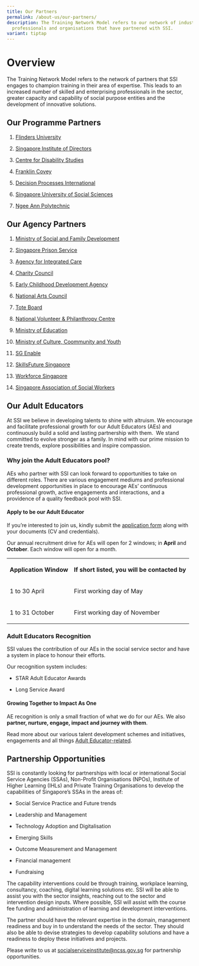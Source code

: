 ```yaml
---
title: Our Partners
permalink: /about-us/our-partners/
description: The Training Network Model refers to our network of industry
  professionals and organisations that have partnered with SSI.
variant: tiptap
---
```

<h1><strong>Overview</strong></h1>
<p>The Training Network Model refers to the network of partners that SSI
engages to champion training in their area of expertise. This leads to
an increased number of skilled and enterprising professionals in the sector,
greater capacity and capability of social purpose entities and the development
of innovative solutions.</p>
<h2><strong>Our Programme Partners</strong></h2>
<ol>
<li>
<p><a href="https://www.flinders.edu.au/" rel="noopener noreferrer nofollow" target="_blank">Flinders University</a>
</p>
</li>
<li>
<p><a href="https://www.sid.org.sg/" rel="noopener noreferrer nofollow" target="_blank">Singapore Institute of Directors</a>
</p>
</li>
<li>
<p><a href="https://cds.org.au/" rel="noopener noreferrer nofollow" target="_blank">Centre for Disability Studies</a>
</p>
</li>
<li>
<p><a href="https://www.franklincovey.com/" rel="noopener noreferrer nofollow" target="_blank">Franklin Covey</a>
</p>
</li>
<li>
<p><a href="https://www.dpi-asia.com/" rel="noopener noreferrer nofollow" target="_blank">Decision Processes International</a>
</p>
</li>
<li>
<p><a href="https://www.suss.edu.sg/programme-finder?utm_campaign=adm-jan21-intake&amp;utm_source=Google&amp;utm_medium=search&amp;utm_content=SUSS&amp;gclid=CjwKCAjwj975BRBUEiwA4whRBzypLKKo3UFBgUXHjEGgkdiYREwF_Aff8O4cRiWMGzCYV0QeUHRDGRoCqp4QAvD_BwE" rel="noopener noreferrer nofollow" target="_blank">Singapore University of Social Sciences</a>
</p>
</li>
<li>
<p><a href="https://www.np.edu.sg/" rel="noopener noreferrer nofollow" target="_blank">Ngee Ann Polytechnic</a>
</p>
</li>
</ol>
<h2><strong>Our Agency Partners</strong></h2>
<ol>
<li>
<p><a href="https://www.msf.gov.sg/" rel="noopener noreferrer nofollow" target="_blank">Ministry of Social and Family Development</a>
</p>
</li>
<li>
<p><a href="https://www.sps.gov.sg/" rel="noopener noreferrer nofollow" target="_blank">Singapore Prison Service</a>
</p>
</li>
<li>
<p><a href="https://www.aic.sg/?gclid=CjwKCAjwj975BRBUEiwA4whRB5kRfBiF67fiP1aHElfJkqLmVyiNrRNgw2KlpV9o9eTq3Aiby8cpCxoCA08QAvD_BwE&amp;gclsrc=aw.ds" rel="noopener noreferrer nofollow" target="_blank">Agency for Integrated Care</a>
</p>
</li>
<li>
<p><a href="https://www.charities.gov.sg/" rel="noopener noreferrer nofollow" target="_blank">Charity Council</a>
</p>
</li>
<li>
<p><a href="https://www.ecda.gov.sg/" rel="noopener noreferrer nofollow" target="_blank">Early Childhood Development Agency</a>
</p>
</li>
<li>
<p><a href="https://www.nac.gov.sg/" rel="noopener noreferrer nofollow" target="_blank">National Arts Council</a>
</p>
</li>
<li>
<p><a href="https://www.toteboard.gov.sg/" rel="noopener nofollow" target="_blank">Tote Board</a>
</p>
</li>
<li>
<p><a href="https://cityofgood.sg/" rel="noopener noreferrer nofollow" target="_blank">National Volunteer &amp; Philanthropy Centre</a>
</p>
</li>
<li>
<p><a href="https://www.moe.gov.sg/" rel="noopener noreferrer nofollow" target="_blank">Ministry of Education</a>
</p>
</li>
<li>
<p><a href="https://www.mccy.gov.sg/" rel="noopener noreferrer nofollow" target="_blank">Ministry of Culture, Coommunity and Youth</a>
</p>
</li>
<li>
<p><a href="https://www.sgenable.sg/Pages/Home.aspx" rel="noopener noreferrer nofollow" target="_blank">SG Enable</a>
</p>
</li>
<li>
<p><a href="https://www.skillsfuture.gov.sg/" rel="noopener noreferrer nofollow" target="_blank">SkillsFuture Singapore</a>
</p>
</li>
<li>
<p><a href="Workforce Singapore" rel="noopener noreferrer nofollow" target="_blank">Workforce Singapore</a>
</p>
</li>
<li>
<p><a href="https://sasw.org.sg/" rel="noopener noreferrer nofollow" target="_blank">Singapore Association of Social Workers</a>
</p>
</li>
</ol>
<h2><strong>Our Adult Educators</strong></h2>
<p>At SSI we believe in developing talents to shine with altruism. We encourage
and facilitate professional growth for our Adult Educators (AEs) and continuously
build a solid and lasting partnership with them.&nbsp; We stand committed
to evolve stronger as a family. In mind with our prime mission to create
trends, explore possibilities and inspire compassion.</p>
<h3><strong>Why join the Adult Educators pool?</strong></h3>
<p>AEs who partner with SSI can look forward to opportunities to take on
different roles. There are various engagement mediums and professional
development opportunities in place to encourage AEs’ continuous professional
growth, active engagements and interactions, and a providence of a quality
feedback pool with SSI.</p>
<h4><strong>Apply to be our Adult Educator</strong></h4>
<p>If you’re interested to join us, kindly submit the&nbsp;<a href="https://form.gov.sg/#!/607935eee0b9d9001179a50d" rel="noopener noreferrer nofollow" target="_blank">application form</a>&nbsp;along
with your documents (CV and credentials).</p>
<p>Our annual recruitment drive for AEs will open for 2 windows; in <strong>April</strong> and <strong>October</strong>.
Each window will open for a month.</p>
<table style="minWidth: 50px">
<colgroup>
<col>
<col>
</colgroup>
<tbody>
<tr>
<th rowspan="1" colspan="1">
<p>Application Window</p>
</th>
<th rowspan="1" colspan="1">
<p>If short listed, you will be contacted by</p>
</th>
</tr>
<tr>
<td rowspan="1" colspan="1">
<p>1 to 30 April</p>
</td>
<td rowspan="1" colspan="1">
<p>First working day of May</p>
</td>
</tr>
<tr>
<td rowspan="1" colspan="1">
<p>1 to 31 October</p>
</td>
<td rowspan="1" colspan="1">
<p>First working day of November</p>
</td>
</tr>
</tbody>
</table>
<h3><strong>Adult Educators Recognition</strong></h3>
<p>SSI values the contribution of our AEs in the social service sector and
have a system in place to honour their efforts.</p>
<p>Our recognition system includes:</p>
<ul data-tight="true" class="tight">
<li>
<p>STAR Adult Educator Awards</p>
</li>
<li>
<p>Long Service Award</p>
</li>
</ul>
<h4><strong>Growing Together to Impact As One</strong></h4>
<p>AE recognition is only a small fraction of what we do for our AEs. We
also <strong>partner, nurture, engage, impact and journey with them</strong>.</p>
<p>Read more about our various talent development schemes and initiatives,
engagements and all things <a href="/files/AE_Resource_Kit_10072024.pdf" rel="noopener noreferrer nofollow" target="_blank">Adult Educator-related</a>.</p>
<h2><strong>Partnership Opportunities</strong></h2>
<p>SSI is constantly looking for partnerships with local or international
Social Service Agencies (SSAs), Non-Profit Organisations (NPOs), Institute
of Higher Learning (IHLs) and Private Training Organisations to develop
the capabilities of Singapore’s SSAs in the areas of:</p>
<ul data-tight="true" class="tight">
<li>
<p>Social Service Practice and Future trends</p>
</li>
<li>
<p>Leadership and Management</p>
</li>
<li>
<p>Technology Adoption and Digitalisation</p>
</li>
<li>
<p>Emerging Skills</p>
</li>
<li>
<p>Outcome Measurement and Management</p>
</li>
<li>
<p>Financial management</p>
</li>
<li>
<p>Fundraising</p>
</li>
</ul>
<p>The capability interventions could be through training, workplace learning,
consultancy, coaching, digital learning solutions etc. SSI will be able
to assist you with the sector insights, reaching out to the sector and
intervention design inputs. Where possible, SSI will assist with the course
fee funding and administration of learning and development interventions.</p>
<p>The partner should have the relevant expertise in the domain, management
readiness and buy in to understand the needs of the sector. They should
also be able to devise strategies to develop capability solutions and have
a readiness to deploy these initiatives and projects.</p>
<p>Please write to us at <a href="mailto:socialserviceinstitute@ncss.gov.sg" rel="noopener noreferrer nofollow" target="_blank">socialserviceinstitute@ncss.gov.sg</a> for
partnership opportunities.</p>